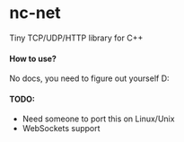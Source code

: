 # nc-net
Tiny TCP/UDP/HTTP library for C++

#### How to use?
No docs, you need to figure out yourself D:

#### TODO:
* Need someone to port this on Linux/Unix
* WebSockets support
